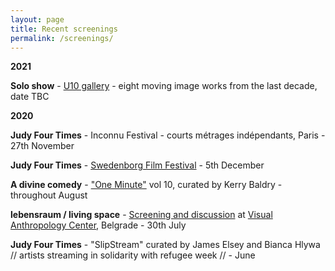 ```yaml
---
layout: page
title: Recent screenings
permalink: /screenings/
---
```

  
**2021**  

**Solo show** - [U10 gallery](http://u10.rs/about/) - eight moving image works from the last decade, date TBC  

**2020**

**Judy Four Times** - Inconnu Festival - courts métrages indépendants, Paris - 27th November  

**Judy Four Times** - [Swedenborg Film Festival](https://www.swedenborg.org.uk/events/swedenborg-film-festival-2020/) - 5th December  

**A divine comedy** - ["One Minute"](http://oneminuteartistfilms.blogspot.com/2020/07/one-minute-volume-ten.html) vol 10, curated by Kerry Baldry - throughout August 

**lebensraum / living space** - [Screening and discussion](https://www.facebook.com/events/3367177669984542/) at [Visual Anthropology Center](https://visualanthropologycenter.com/), Belgrade - 30th July 

**Judy Four Times** - "SlipStream" curated by James Elsey and Bianca Hlywa // artists streaming in solidarity with refugee week //  - June 
